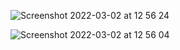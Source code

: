 
![Screenshot 2022-03-02 at 12 56 24](https://user-images.githubusercontent.com/42938122/156357340-abbf6de0-c154-4ee8-b93d-d9128ba61539.png)

![Screenshot 2022-03-02 at 12 56 04](https://user-images.githubusercontent.com/42938122/156357376-a5aa9b54-73ba-43a5-8590-14b326ffc3c5.png)


